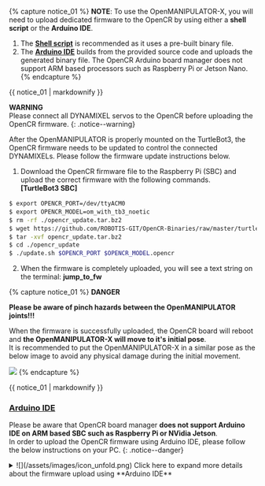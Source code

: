 
{% capture notice_01 %}
**NOTE**: To use the OpenMANIPULATOR-X, you will need to upload dedicated firmware to the OpenCR by using either a **shell script** or the **Arduino IDE**.

1. The **[Shell script](#shell-script)** is recommended as it uses a pre-built binary file.
2. The **[Arduino IDE](#arduino-ide)** builds from the provided source code and uploads the generated binary file. The OpenCR Arduino board manager does not support ARM based processors such as Raspberry Pi or Jetson Nano.
{% endcapture %}
<div class="notice--info">{{ notice_01 | markdownify }}</div>

**WARNING**  
Please connect all DYNAMIXEL servos to the OpenCR before uploading the OpenCR firmware.
{: .notice--warning}


After the OpenMANIPULATOR is properly mounted on the TurtleBot3, the OpenCR firmware needs to be updated to control the connected DYNAMIXELs. Please follow the firmware update instructions below.

1. Download the OpenCR firmware file to the Raspberry Pi (SBC) and upload the correct firmware with the following commands.  
**[TurtleBot3 SBC]**  
```bash
$ export OPENCR_PORT=/dev/ttyACM0
$ export OPENCR_MODEL=om_with_tb3_noetic
$ rm -rf ./opencr_update.tar.bz2
$ wget https://github.com/ROBOTIS-GIT/OpenCR-Binaries/raw/master/turtlebot3/ROS1/latest/opencr_update.tar.bz2
$ tar -xvf opencr_update.tar.bz2
$ cd ./opencr_update
$ ./update.sh $OPENCR_PORT $OPENCR_MODEL.opencr
```

2. When the firmware is completely uploaded, you will see a text string on the terminal: **jump_to_fw**

{% capture notice_01 %}
**DANGER**

**Please be aware of pinch hazards between the OpenMANIPULATOR joints!!!**

When the firmware is successfully uploaded, the OpenCR board will reboot and **the OpenMANIPULATOR-X will move to it's initial pose**.  
It is recommended to put the OpenMANIPULATOR-X in a similar pose as the below image to avoid any physical damage during the initial movement.

![](/assets/images/platform/turtlebot3/manipulation/open_manipulator_gazebo_1.png)
{% endcapture %}

<div class="notice--danger">{{ notice_01 | markdownify }}</div>

### [Arduino IDE](#arduino-ide)

Please be aware that OpenCR board manager **does not support Arduino IDE on ARM based SBC such as Raspberry Pi or NVidia Jetson**.  
In order to upload the OpenCR firmware using Arduino IDE, please follow the below instructions on your PC.
{: .notice--danger}

<details>
<summary>
![](/assets/images/icon_unfold.png) Click here to expand more details about the firmware upload using **Arduino IDE**
</summary>

1. If you are using Linux, please configure the USB port for OpenCR. For other OS(OSX or Windows), you can skip this step.
  ```bash
$ wget https://raw.githubusercontent.com/ROBOTIS-GIT/OpenCR/master/99-opencr-cdc.rules
$ sudo cp ./99-opencr-cdc.rules /etc/udev/rules.d/
$ sudo udevadm control --reload-rules
$ sudo udevadm trigger
$ sudo apt install libncurses5-dev:i386
  ```
2. Install Arduino IDE.
  - [Download the latest Arduino IDE](https://www.arduino.cc/en/software)

3. After completing the installation, run Arduino IDE.

4. Press `Ctrl` + `,` to open the Preferences menu

5. Enter the below address in the `Additional Boards Manager URLs`.  
  ```bash
https://raw.githubusercontent.com/ROBOTIS-GIT/OpenCR/master/arduino/opencr_release/package_opencr_index.json
  ```  
  ![](/assets/images/platform/turtlebot3/preparation/ide1.png)

6. Open the TurtleBot3 with OpenMANIPULATOR firmware.
  - TurtleBot3 with OpenMANIPULATOR : ***File > Examples > turtlebot3 > turtlebot3_with_open_manipulator > turtlebot3_with_open_manipulator_core***

7. Uncomment `#define NOETIC_SUPPORT` on `turtlebot3_with_open_manipulator_core.h`, and save it.

8. Connect OpenCR to the PC and Select ***OpenCR > OpenCR Board*** from ***Tools > Board*** menu.

9. Select the OpenCR's USB port from ***Tools > Port*** menu.

10. Upload the TurtleBot3 firmware sketch with `Ctrl` + `U` or the upload icon.  
  ![](/assets/images/platform/turtlebot3/quick_start/opencr_setup/o2.png)  
  ![](/assets/images/platform/turtlebot3/quick_start/opencr_setup/o3.png)

11. If firmware upload fails, try uploading through recovery mode. The following sequence activates the recovery mode of OpenCR. When in recovery mode, the `STATUS` led of the OpenCR will blink periodically.
  - Hold down the `PUSH SW2` button.
  - Press the `Reset` button.
  - Release the `Reset` button.
  - Release the `PUSH SW2` button.
  ![](/assets/images/parts/controller/opencr10/bootloader_19.png)
</details>
